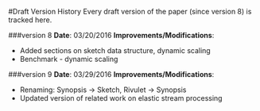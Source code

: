 #Draft Version History
Every draft version of the paper (since version 8) is tracked here.

###version 8
**Date**:  03/20/2016
**Improvements/Modifications**:
* Added sections on sketch data structure, dynamic scaling
* Benchmark - dynamic scaling

###version 9
**Date**:  03/29/2016
**Improvements/Modifications**:
* Renaming: Synopsis -> Sketch, Rivulet -> Synopsis
* Updated version of related work on elastic stream processing
